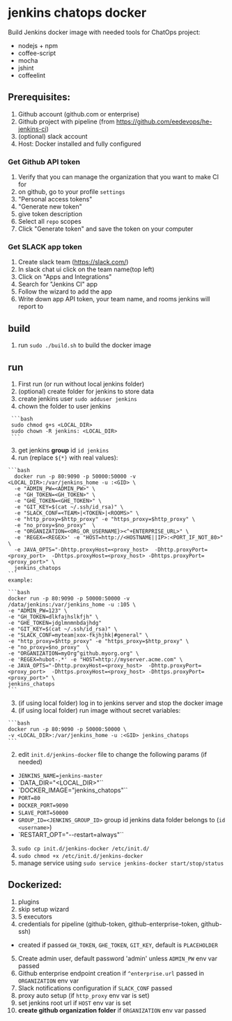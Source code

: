# jenkins chatops docker
Build Jenkins docker image with needed tools for ChatOps project:
  - nodejs + npm
  - coffee-script
  - mocha
  - jshint
  - coffeelint

## Prerequisites:
1. Github account (github.com or enterprise)
2. Github project with pipeline (from https://github.com/eedevops/he-jenkins-ci)
3. (optional) slack account
4. Host: Docker installed and fully configured

  ### Get Github API token
  1. Verify that you can manage the organization that you want to make CI for
  2. on github, go to your profile `settings`
  3. "Personal access tokens"
  4. "Generate new token"
  5. give token description
  6. Select all `repo` scopes
  7. Click "Generate token" and save the token on your computer

  ### Get SLACK app token
  1. Create slack team (https://slack.com/)
  2. In slack chat ui click on the team name(top left)
  3. Click on "Apps and Integrations"
  4. Search for "Jenkins CI" app
  5. Follow the wizard to add the app
  6. Write down app API token, your team name, and rooms jenkins will report to

## build
1. run `sudo ./build.sh` to build the docker image

## run
1. First run (or run without local jenkins folder)
  1. (optional) create folder for jenkins to store data
   1. create jenkins user `sudo adduser jenkins`
   2. chown the folder to user jenkins

     ```bash
     sudo chmod g+s <LOCAL_DIR>
     sudo chown -R jenkins: <LOCAL_DIR>
     ```

   3. get jenkins **group** id `id jenkins`
  2. run (replace `${*}` with real values):

    ```bash
      docker run -p 80:9090 -p 50000:50000 -v <LOCAL_DIR>:/var/jenkins_home -u :<GID> \
      -e "ADMIN_PW=<ADMIN_PW>" \
      -e "GH_TOKEN=<GH_TOKEN>" \
      -e "GHE_TOKEN=<GHE_TOKEN>" \
      -e "GIT_KEY=$(cat ~/.ssh/id_rsa)" \
      -e "SLACK_CONF=<TEAM>|<TOKEN>|<ROOMS>" \
      -e "http_proxy=$http_proxy" -e "https_proxy=$http_proxy" \
      -e "no_proxy=$no_proxy"  \
      -e "ORGANIZATION=<ORG_OR_USERNAME}><^+ENTERPRISE_URL>" \
      -e 'REGEX=<REGEX>' -e "HOST=http://<HOSTNAME||IP>:<PORT_IF_NOT_80>" \
      -e JAVA_OPTS="-Dhttp.proxyHost=<proxy_host>  -Dhttp.proxyPort=<proxy_port>  -Dhttps.proxyHost=<proxy_host> -Dhttps.proxyPort=<proxy_port>" \
      jenkins_chatops
    ```
    example:

    ```bash
    docker run -p 80:9090 -p 50000:50000 -v /data/jenkins:/var/jenkins_home -u :105 \
    -e "ADMIN_PW=123" \
    -e "GH_TOKEN=dlkfajhslkfjh" \
    -e "GHE_TOKEN=jdglmnmnbdajhdg"
    -e "GIT_KEY=$(cat ~/.ssh/id_rsa)" \
    -e "SLACK_CONF=myteam|xox-fkjhjhk|#general" \
    -e "http_proxy=$http_proxy" -e "https_proxy=$http_proxy" \
    -e "no_proxy=$no_proxy"  \
    -e "ORGANIZATION=myOrg^github.myorg.org" \
    -e 'REGEX=hubot-.*' -e "HOST=http://myserver.acme.com" \
	-e JAVA_OPTS="-Dhttp.proxyHost=<proxy_host>  -Dhttp.proxyPort=<proxy_port>  -Dhttps.proxyHost=<proxy_host> -Dhttps.proxyPort=<proxy_port>" \
    jenkins_chatops
    ```

  3. (if using local folder) log in to jenkins server and stop the docker image
  4. (if using local folder) run image without secret variables:

    ```bash
    docker run -p 80:9090 -p 50000:50000 \
    -v <LOCAL_DIR>:/var/jenkins_home -u :<GID> jenkins_chatops
    ```

2. edit `init.d/jenkins-docker` file to change the following params (if needed)
  - `JENKINS_NAME=jenkins-master`
  - `DATA_DIR="<LOCAL_DIR>"``
  - `DOCKER_IMAGE="jenkins_chatops"``
  - `PORT=80`
  - `DOCKER_PORT=9090`
  - `SLAVE_PORT=50000`
  - `GROUP_ID=<JENKINS_GROUP_ID>` group id jenkins data folder belongs to (`id <username>`)
  - `RESTART_OPT="--restart=always"``
3. `sudo cp init.d/jenkins-docker /etc/init.d/`
4. `sudo chmod +x /etc/init.d/jenkins-docker`
5. manage service using `sudo service jenkins-docker start/stop/status`

## Dockerized:
1. plugins
2. skip setup wizard
3. 5 executors
4. credentials for pipeline (github-token, github-enterprise-token, github-ssh)
  - created if passed `GH_TOKEN`, `GHE_TOKEN`, `GIT_KEY`, default is `PLACEHOLDER`
5. Create admin user, default password 'admin' unless `ADMIN_PW` env var passed
6. Github enterprise endpoint creation if `^enterprise.url` passed in `ORGANIZATION` env var
7. Slack notifications configuration if `SLACK_CONF` passed
8. proxy auto setup (if `http_proxy` env var is set)
9. set jenkins root url if `HOST` env var is set
10. **create github organization folder** if `ORGANIZATION` env var passed
